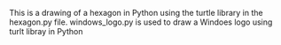 This is a drawing of a hexagon in Python using the turtle library in the hexagon.py file.
windows_logo.py is used to draw a Windoes logo using turlt libray in Python